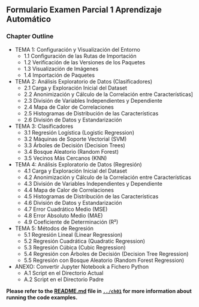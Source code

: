 ##  Formulario Examen Parcial 1 Aprendizaje Automático

### Chapter Outline

- TEMA 1: Configuración y Visualización del Entorno
    - 1.1 Configuración de las Rutas de Importación
    - 1.2 Verificación de las Versiones de los Paquetes
    - 1.3 Visualización de Imágenes
    - 1.4 Importación de Paquetes
- TEMA 2: Análisis Exploratorio de Datos (Clasificadores)
    - 2.1 Carga y Exploración Inicial del Dataset
    - 2.2 Anonimización y Cálculo de la Correlación entre Características]
    - 2.3 División de Variables Independientes y Dependiente
    - 2.4 Mapa de Calor de Correlaciones
    - 2.5 Histogramas de Distribución de las Características
    - 2.6 División de Datos y Estandarización
- TEMA 3: Clasificadores
    - 3.1 Regresión Logística (Logistic Regression)
    - 3.2 Máquinas de Soporte Vectorial (SVM)
    - 3.3 Árboles de Decisión (Decision Trees)
    - 3.4 Bosque Aleatorio (Random Forest)
    - 3.5 Vecinos Más Cercanos (KNN)
- TEMA 4: Análisis Exploratorio de Datos (Regresión)
    - 4.1 Carga y Exploración Inicial del Dataset
    - 4.2 Anonimización y Cálculo de la Correlación entre Características
    - 4.3 División de Variables Independientes y Dependiente
    - 4.4 Mapa de Calor de Correlaciones
    - 4.5 Histogramas de Distribución de las Características
    - 4.6 División de Datos y Estandarización
    - 4.7 Error Cuadrático Medio (MSE)
    - 4.8 Error Absoluto Medio (MAE)
    - 4.9 Coeficiente de Determinación (R²)
- TEMA 5: Métodos de Regresión
    - 5.1 Regresión Lineal (Linear Regression)
    - 5.2 Regresión Cuadrática (Quadratic Regression)
    - 5.3 Regresión Cúbica (Cubic Regression)
    - 5.4 Regresión con Árboles de Decisión (Decision Tree Regression)
    - 5.5 Regresión con Bosque Aleatorio (Random Forest Regression)
- ANEXO: Convertir Jupyter Notebook a Fichero Python
    - A.1 Script en el Directorio Actual
    - A.2 Script en el Directorio Padre

**Please refer to the [README.md](../ch01/README.md) file in [`../ch01`](../ch01) for more information about running the code examples.**